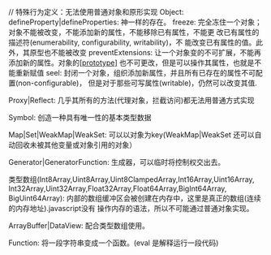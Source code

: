 // 特殊行为定义：无法使用普通对象和原形实现
Object: 
  defineProperty|defineProperties: 
    神一样的存在。
  freeze: 
    完全冻住一个对象；对象不能被改变，不能添加新的属性，不能移除已有属性，不能更
    改已有属性的描述符(enumerability, configurability, writability)，不
    能改变已有属性的值。此外，其原型也不能被改变
  preventExtensions: 
    让一个对象变的不可扩展，不能再添加新的属性。对象的[[prototype]](__.proto__)
    也不可更改，但是可以操作其属性，也就是不能重新赋值
  seel: 
    封闭一个对象，组织添加新属性，并且所有已存在的属性不可配置(non-configurable)，
    但是对于那些可写属性(writable)，仍然可以改变其值.

Proxy|Reflect: 
  几乎其所有的方法(代理对象，拦截访问)都无法用普通方式实现

Symbol: 
  创造一种具有唯一性的基本类型数据

Map|Set|WeakMap|WeakSet: 
  可以以对象为key(WeakMap|WeakSet 还可以自动回收未被其他变量或对象引用的对象）

Generator|GeneratorFunction:
  生成器，可以临时将控制权交出去。

类型数组(Int8Array,Uint8Array,Uint8ClampedArray,Int16Array,Uint16Array,
Int32Array,Uint32Array,Float32Array,Float64Array,BigInt64Array,
BigUint64Array):
  内部的数组缓冲区会被创建在内存中，这里是真正的数组(连续的内存地址).javascript没有
  操作内存的语法，所以不可能通过普通对象实现。

ArrayBuffer|DataView:
  配合类型数组使用。

Function:
  将一段字符串变成一个函数。(eval 是解释运行一段代码)
